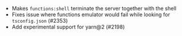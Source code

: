 - Makes `functions:shell` terminate the server together with the shell
- Fixes issue where functions emulator would fail while looking for `tsconfig.json` (#2353)
- Add experimental support for yarn@2 (#2198)
